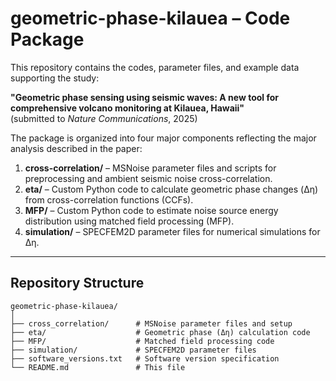 # geometric-phase-kilauea – Code Package

This repository contains the codes, parameter files, and example data supporting the study:

**"Geometric phase sensing using seismic waves: A new tool for comprehensive volcano monitoring at Kilauea, Hawaii"**  
(submitted to *Nature Communications*, 2025)

The package is organized into four major components reflecting the major analysis described in the paper:

1. **cross-correlation/** – MSNoise parameter files and scripts for preprocessing and ambient seismic noise cross-correlation.  
2. **eta/** – Custom Python code to calculate geometric phase changes (Δη) from cross-correlation functions (CCFs).  
3. **MFP/** – Custom Python code to estimate noise source energy distribution using matched field processing (MFP).  
4. **simulation/** – SPECFEM2D parameter files for numerical simulations for Δη.  


---

## Repository Structure

```
geometric-phase-kilauea/
│
├── cross_correlation/      # MSNoise parameter files and setup
├── eta/                    # Geometric phase (Δη) calculation code
├── MFP/                    # Matched field processing code
├── simulation/             # SPECFEM2D parameter files
├── software_versions.txt   # Software version specification
└── README.md               # This file
```
